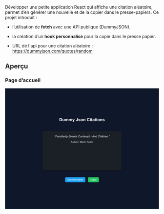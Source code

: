 Développer une petite application React qui affiche une citation aléatoire, permet d’en générer une nouvelle et de la copier dans le presse-papiers.
Ce projet introduit :

* l’utilisation de **fetch** avec une API publique (DummyJSON).

* la création d’un **hook personnalisé** pour la copie dans le presse papier.

* URL de l'api pour une citation aléatoire : https://dummyjson.com/quotes/random

## Aperçu

### Page d’accueil
![localhost_5173](./screenshots/localhost_5173_.png)